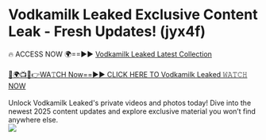 # Vodkamilk Leaked Exclusive Content Leak - Fresh Updates! (jyx4f)

🔥 ACCESS NOW 🌍==►► <a href="https://tinyurl.com/kvy9nzfs" rel="nofollow">Vodkamilk Leaked Latest Collection</a>
<br><br>
[🔴🌍📺📱👉WA𝚃CH Now==►► CLICK HERE TO Vodkamilk Leaked 𝚆𝙰𝚃𝙲𝙷 NOW](https://tinyurl.com/kvy9nzfs)
<br><br>
Unlock Vodkamilk Leaked's private videos and photos today! Dive into the newest 2025 content updates and explore exclusive material you won’t find anywhere else.
<br>
<a href="https://tinyurl.com/kvy9nzfs" rel="nofollow" data-target="animated-image.originalLink"><img src="https://camo.githubusercontent.com/8a4f000d20f83aca3bf7ec5f350d767afa0574a8a352519fd8cfa583a6f93a33/68747470733a2f2f692e696d6775722e636f6d2f644a486b345a712e676966" data-canonical-src="https://i.imgur.com/dJHk4Zq.gif" style="max-width: 100%; display: inline-block;" data-target="animated-image.originalImage"></a>
<br>
